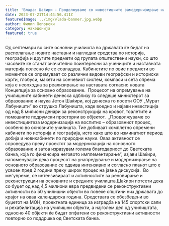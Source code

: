 ```yaml
---
title: 'Влада: Шаќири - Продолжуваме со инвестициите замодернизирање на наставата, набавивме наставни и нагледни средства по историја и географија за сите основни училишта - 21 ЈУЛИ 2023'
date: 2023-07-21T14:44:56.411Z
featuredImage: ../img/vlada-banner.jpg.webp
author: Филип Поповски
category: македонија
featured: true
---
```

Од септември во сите основни училишта во државата ќе бидат на располагање новите наставни и нагледни средства по историја, географија и другите предмети од групата општествени науки, со што часовите ќе станат значително поинтересни за учениците и наставната материја полесно ќе се совладува. Кабинетите по овие предмети во моментов се опремуваат со различни видови географски и историски карти, глобуси, макети на сончевиот систем, компаси и сета опрема која е неопходна за реализирање на наставата согласно новата Концепција за основно образование. 
Процесот на опремување на училишните кабинети денеска одблизу го следеше министерот за образование и наука Јетон Шаќири, кој денеска го посети ООУ „Мурат Лабуништи“ во струшко Лабуништа, каде воедно и најави инвестиција од над 8 милиони денари за реконструкција на кровот, тоалетите и помошните подрумски простории во објектот. 
„Продолжуваме со инвестициитеза модернизација на воспитно – образовниот процес, особено во основните училишта. Тие добиваат комплетно опремени кабинети по историја и географија, исто како што во изминатиот период добија и новикабинети по природни науки. Оваа активност се спроведува преку проектот за модернизација на основното образование и затоа изразувам голема благодарност до Светската банка, која го финансира неговото имплементирање“, изјави Шаќири, напоменувајќи дека процесот на унапредување и модернизирање на основното образование се одвива интензивно и согласно планот што е усвоен пред 2 години преку широк процес на јавна дискусија. 
Во меѓувреме, се интензивираат и активностите за реновирање и реконструкции на основните и средните училишта.Шаќири потсети дека со буџет од над 4,5 милиони евра предвидени се реконструктивни активности во 50 училишни објекти во повеќе општини низ државата до крајот на оваа календарска година. Средствата се обезбедени во буџетот на МОН, проектната единица за изградба на 145 спортски сали и рехабилитација на училишни објекти, а најголем дел од училиштата, односно 40 објекти ќе бидат опфатени со реконструктивни активности повторно со поддршка од Светската банка. 
 
